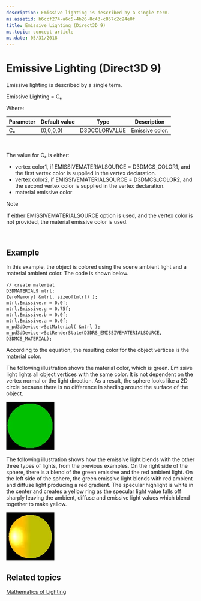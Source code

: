 ```yaml
---
description: Emissive lighting is described by a single term.
ms.assetid: b6ccf274-a6c5-4b26-8c43-c857c2c24e0f
title: Emissive Lighting (Direct3D 9)
ms.topic: concept-article
ms.date: 05/31/2018
---
```


# Emissive Lighting (Direct3D 9)

Emissive lighting is described by a single term.

Emissive Lighting = Cₑ

Where:



| Parameter | Default value | Type          | Description     |
|-----------|---------------|---------------|-----------------|
| Cₑ        | (0,0,0,0)     | D3DCOLORVALUE | Emissive color. |



 

The value for Cₑ is either:

-   vertex color1, if EMISSIVEMATERIALSOURCE = D3DMCS\_COLOR1, and the first vertex color is supplied in the vertex declaration.
-   vertex color2, if EMISSIVEMATERIALSOURCE = D3DMCS\_COLOR2, and the second vertex color is supplied in the vertex declaration.
-   material emissive color

> [!Note]  
> If either EMISSIVEMATERIALSOURCE option is used, and the vertex color is not provided, the material emissive color is used.

 

## Example

In this example, the object is colored using the scene ambient light and a material ambient color. The code is shown below.


```
// create material
D3DMATERIAL9 mtrl;
ZeroMemory( &mtrl, sizeof(mtrl) );
mtrl.Emissive.r = 0.0f;
mtrl.Emissive.g = 0.75f;
mtrl.Emissive.b = 0.0f;
mtrl.Emissive.a = 0.0f;
m_pd3dDevice->SetMaterial( &mtrl );
m_pd3dDevice->SetRenderState(D3DRS_EMISSIVEMATERIALSOURCE, D3DMCS_MATERIAL);
```



According to the equation, the resulting color for the object vertices is the material color.

The following illustration shows the material color, which is green. Emissive light lights all object vertices with the same color. It is not dependent on the vertex normal or the light direction. As a result, the sphere looks like a 2D circle because there is no difference in shading around the surface of the object.

![illustration of a green sphere](images/lighte.jpg)

The following illustration shows how the emissive light blends with the other three types of lights, from the previous examples. On the right side of the sphere, there is a blend of the green emissive and the red ambient light. On the left side of the sphere, the green emissive light blends with red ambient and diffuse light producing a red gradient. The specular highlight is white in the center and creates a yellow ring as the specular light value falls off sharply leaving the ambient, diffuse and emissive light values which blend together to make yellow.

![illustration of a green sphere with emissive light](images/lightadse.jpg)

## Related topics

<dl> <dt>

[Mathematics of Lighting](mathematics-of-lighting.md)
</dt> </dl>

 

 



